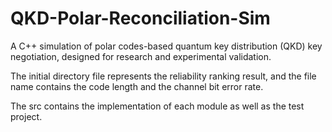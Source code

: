 # QKD-Polar-Reconciliation-Sim
A C++ simulation of polar codes-based quantum key distribution (QKD) key negotiation, designed for research and experimental validation.

The initial directory file represents the reliability ranking result, and the file name contains the code length and the channel bit error rate.

The src contains the implementation of each module as well as the test project.
